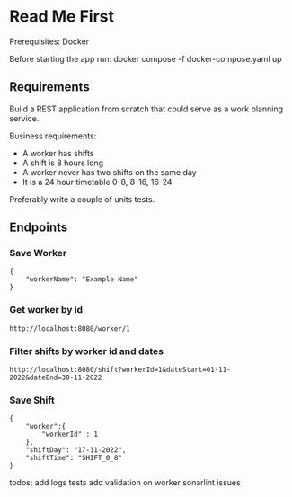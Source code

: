 # Read Me First

Prerequisites: Docker

Before starting the app run: docker compose -f docker-compose.yaml up  


## Requirements

Build a REST application from scratch that could serve as a work planning service.

Business requirements:

- A worker has shifts
- A shift is 8 hours long
- A worker never has two shifts on the same day
- It is a 24 hour timetable 0-8, 8-16, 16-24


Preferably write a couple of units tests.

## Endpoints

### Save Worker
```
{
    "workerName": "Example Name"
}
```

### Get worker by id

```
http://localhost:8080/worker/1
```

### Filter shifts by worker id and dates
```
http://localhost:8080/shift?workerId=1&dateStart=01-11-2022&dateEnd=30-11-2022
```

### Save Shift
```
{
    "worker":{
        "workerId" : 1
    },
    "shiftDay": "17-11-2022",
    "shiftTime": "SHIFT_0_8"
}
```


todos: 
add logs
tests
add validation on worker
sonarlint issues